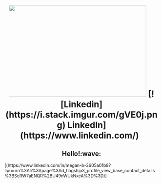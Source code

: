 <h1 align="center"> 
<img width="450" height="300" src="https://user-images.githubusercontent.com/94564195/194909980-f3ffa2a1-0bc2-48cb-b924-94641c6ca24b.gif"
</h1>
  [![Linkedin](https://i.stack.imgur.com/gVE0j.png) LinkedIn](https://www.linkedin.com/)
&nbsp;
<h2 align="center">
  Hello!:wave:
   </h2>
[(https://www.linkedin.com/in/megan-b-3605a01b8?lipi=urn%3Ali%3Apage%3Ad_flagship3_profile_view_base_contact_details%3BScRW7aENQR%2BU49nWUkNxcA%3D%3D)]
